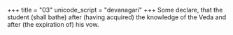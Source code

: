 +++
title = "03"
unicode_script = "devanagari"
+++
Some declare, that the student (shall bathe) after (having acquired) the knowledge of the Veda and after (the expiration of) his vow.
